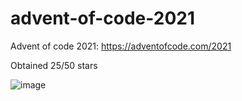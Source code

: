 # advent-of-code-2021

Advent of code 2021: https://adventofcode.com/2021

Obtained 25/50 stars

![image](https://user-images.githubusercontent.com/67345874/188491632-0a986ad1-3eeb-47df-bad8-0020f923931c.png)
